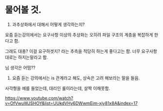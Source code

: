 # 물어볼 것.

1. 과추상화에서 대해서 어떻게 생각하는지?

요즘 듣는강의에서는 요구사항 이상의 추상화는 오히려 파일 구조의 계층을 복잡하게 한다고 함. 

그래도 대충? 이걸 요구하겟지? 라는 추측을 적당히 하는게 좋다고는 함. 너무 요구사항대로는 하지는말라고 함.

님 생각은 어떰??

 

1. 요즘 듣는 강의에서는 is 관계라고 해도, 상속은 고려 해보라는 말을 들음.

사각형을 예를 들었는데, 대리인 룰이라는데, 살짝 이해못함. 

<https://www.youtube.com/watch?v=OfVwuWJSHOY&list=UUkdVHy6DWwmEim-xjy81x8A&index=17>